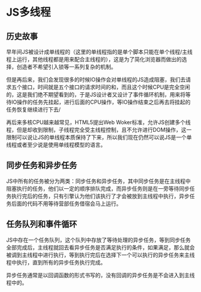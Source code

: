 # JS多线程

## 历史故事

早年间JS被设计成单线程的（这里的单线程指的是单个脚本只能在单个线程/主线程上运行，其他线程都是用来配合主线程的），这是为了简化浏览器而做出的选择，创造者不希望引入锁等一系列复杂的机制。

但是再后来，我们会发现很多的时候IO操作会对单线程的JS造成阻塞，我们去请求五个接口，时间就是五个接口的请求时间的和，而且这个时候CPU是完全空闲的，这是我们绝不期望看到的，于是JS设计者又设计了事件循环机制，用来将等待IO操作的任务先挂起，进行后面的CPU操作，等IO操作结束之后再去将挂起的任务恢复继续进行下去/

再后来多核CPU越来越常见，HTML5提出Web Woker标准，允许JS创建多个线程，但是却收到限制，子线程完全受主线程控制，且不允许进行DOM操作，这一限制可以说让JS的单线程本质保持了下来，所以我们现在仍然可以说JS是一个单线程或者至少说是使用单线程模型的语言。

## 同步任务和异步任务

JS中所有的任务被分为两类：同步任务和异步任务，其中同步任务是在主线程中阻塞执行的任务，他们以一定的顺序排队完成，而异步任务则是在一旁等待同步任务执行完后的任务，只有引擎认为他们该执行了才会被放到主线程中执行，异步任务后面的代码不用等待营部任务借宿会马上运行。

## 任务队列和事件循环

JS中存在一个任务队列，这个队列中存放了等待处理的异步任务，等到同步任务全部完成后，主线程就回去看异步任务是否满足执行的条件，如果满足，那么就会被调到主线程中进行执行，等到执行完后在选择下一个可以执行的异步任务来主线程中执行，直到所有的异步任务执行完成。

异步任务通常是以回调函数的形式书写的，没有回调的异步任务是不会进入到主线程中的。